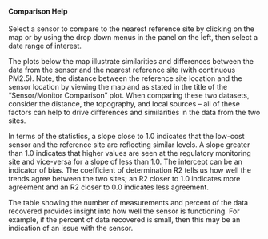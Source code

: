 #### Comparison Help

Select a sensor to compare to the nearest reference site by clicking on the map or by using the drop down menus in the panel on the left, then select a date range of interest.

The plots below the map illustrate similarities and differences between the data from the sensor and the nearest reference site (with continuous PM2.5). Note, the distance between the reference site location and the sensor location by viewing the map and as stated in the title of the “Sensor/Monitor Comparison” plot. When comparing these two datasets, consider the distance, the topography, and local sources – all of these factors can help to drive differences and similarities in the data from the two sites.

In terms of the statistics, a slope close to 1.0 indicates that the low-cost sensor and the reference site are reflecting similar levels. A slope greater than 1.0 indicates that higher values are seen at the regulatory monitoring site and vice-versa for a slope of less than 1.0. The intercept can be an indicator of bias. The coefficient of determination R2 tells us how well the trends agree between the two sites; an R2 closer to 1.0 indicates more agreement and an R2 closer to 0.0 indicates less agreement.

The table showing the number of measurements and percent of the data recovered provides insight into how well the sensor is functioning. For example, if the percent of data recovered is small, then this may be an indication of an issue with the sensor.

